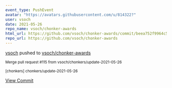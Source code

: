 ```yaml
---
event_type: PushEvent
avatar: "https://avatars.githubusercontent.com/u/814322?"
user: vsoch
date: 2021-05-26
repo_name: vsoch/chonker-awards
html_url: https://github.com/vsoch/chonker-awards/commit/beea752f9964c5f2d6bd23ac59623cc0515daf2f
repo_url: https://github.com/vsoch/chonker-awards
---
```


<a href='https://github.com/vsoch' target='_blank'>vsoch</a> pushed to <a href='https://github.com/vsoch/chonker-awards' target='_blank'>vsoch/chonker-awards</a>

<small>Merge pull request #115 from vsoch/chonkers/update-2021-05-26

[chonkers] chonkers/update-2021-05-26</small>

<a href='https://github.com/vsoch/chonker-awards/commit/beea752f9964c5f2d6bd23ac59623cc0515daf2f' target='_blank'>View Commit</a>